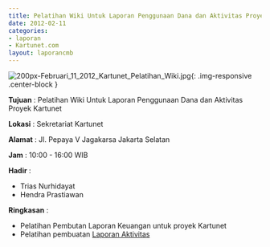 ```yaml
---
title: Pelatihan Wiki Untuk Laporan Penggunaan Dana dan Aktivitas Proyek Kartunet
date: 2012-02-11
categories:
- laporan
- Kartunet.com
layout: laporancmb
---
```

![200px-Februari_11_2012_Kartunet_Pelatihan_Wiki.jpg](/uploads/200px-Februari_11_2012_Kartunet_Pelatihan_Wiki.jpg){: .img-responsive .center-block }

**Tujuan** : Pelatihan Wiki Untuk Laporan Penggunaan Dana dan Aktivitas Proyek Kartunet

**Lokasi** : 	Sekretariat Kartunet

**Alamat** : Jl. Pepaya V Jagakarsa Jakarta Selatan

**Jam** : 10:00 - 16:00 WIB

**Hadir** : 
* Trias Nurhidayat
* Hendra Prastiawan

**Ringkasan** : 
* Pelatihan Pembutan Laporan Keuangan untuk proyek Kartunet
* Pelatihan pembuatan [Laporan Aktivitas](http://wiki.ciptamedia.org/wiki/Kartunet.com/Laporan_Aktivitas)
